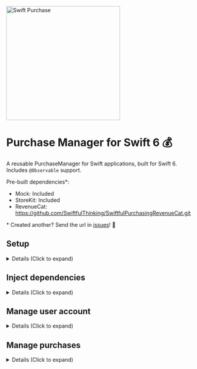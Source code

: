 <p align="left">
    <img src="https://github.com/user-attachments/assets/fe936a7f-5178-4f56-a95c-ca2158e6ad39" alt="Swift Purchase" width="300px" />
</p>

# Purchase Manager for Swift 6 💰

A reusable PurchaseManager for Swift applications, built for Swift 6. Includes `@Observable` support.

Pre-built dependencies*:

- Mock: Included
- StoreKit: Included
- RevenueCat: https://github.com/SwiftfulThinking/SwiftfulPurchasingRevenueCat.git

\* Created another? Send the url in [issues](https://github.com/SwiftfulThinking/SwiftfulPurchasing/issues)! 🥳

## Setup

<details>
<summary> Details (Click to expand) </summary>
<br>
    
Create an instance of PurchaseManager:

```swift
let purchaseManager = PurchaseManager(services: any PurchaseService, logger: LogManager?)

#if DEBUG
let purchaseManager = PurchaseManager(service: MockPurchaseService(), logger: logManager)
#else
let purchaseManager = PurchaseManager(service: StoreKitPurchaseService(), logger: logManager)
#endif
```

Optionally add to SwiftUI environment as an @Observable

```swift
Text("Hello, world!")
    .environment(purchaseManager)
```

</details>

## Inject dependencies

<details>
<summary> Details (Click to expand) </summary>
<br>
    
`PurchaseManager` is initialized with a `PurchaseService`. This is a public protocol you can use to create your own dependency.

'StoreKitPurchaseService` is included within the package, which uses the StoreKit framework to manage purchases.
```swift
let productIds = ["product.id.yearly", "product.id.monthly"]
let storeKit = StoreKitPurchaseService(productIds: productIds)
let logger = PurchaseManager(services: storeKit)
```

`MockPurchaseService` is also included for SwiftUI previews and testing. 

```swift
// No activeEntitlements = the user has not purchased
let service = MockPurchaseService(activeEntitlements: [], availableProducts: AnyProduct.mocks)

// Yes activeEntitlements = the user has purchased
let service = MockPurchaseService(activeEntitlements: [PurchasedEntitlement.mock], availableProducts: AnyProduct.mocks)
```

Other services are not directly included, so that the developer can pick-and-choose which dependencies to add to the project. 

You can create your own `PurchaseService` by conforming to the protocol:

```swift
public protocol PurchaseService: Sendable {
    func getAvailableProducts() async throws -> [AnyProduct]
    func getUserEntitlements() async throws -> [PurchasedEntitlement]
    func purchaseProduct(productId: String) async throws -> [PurchasedEntitlement]
    func restorePurchase() async throws -> [PurchasedEntitlement]
    func listenForTransactions(onTransactionsUpdated: @escaping @Sendable () async -> Void) async
    func logIn(userId: String, email: String?) async throws -> [PurchasedEntitlement]
}
```

</details>

## Manage user account

<details>
<summary> Details (Click to expand) </summary>
<br>
    
The manager will automatically fetch and listen for purchased entitlements on launch. 

Call `logIn` when the userId is set or changes. 

You can call `logIn` every app launch.

```swift
purchaseManager.logIn(userId: String, email: String?) async throws
purchaseManager.logOut() async throws
```

</details>

## Manage purchases

<details>
<summary> Details (Click to expand) </summary>
<br>
    
Get user's entitlements:

```swift
purchaseManager.entitlements // all purchased entitlements
purchaseManager.entitlements.active // all purchased entitlements that are still active
purchaseManager.entitlements.hasActiveEntitlement // user has at least 1 active entitlement
```

Make new purchase:

```swift
// Products available for purchase to this user
let products = try await purchaseManager.getAvailableProducts()

// Purchase a specific product
let entitlements = try await purchaseManager.purchaseProduct(productId: "")

// Restore purchases
let entitlements = try await restorePurchase()
```

</details>
